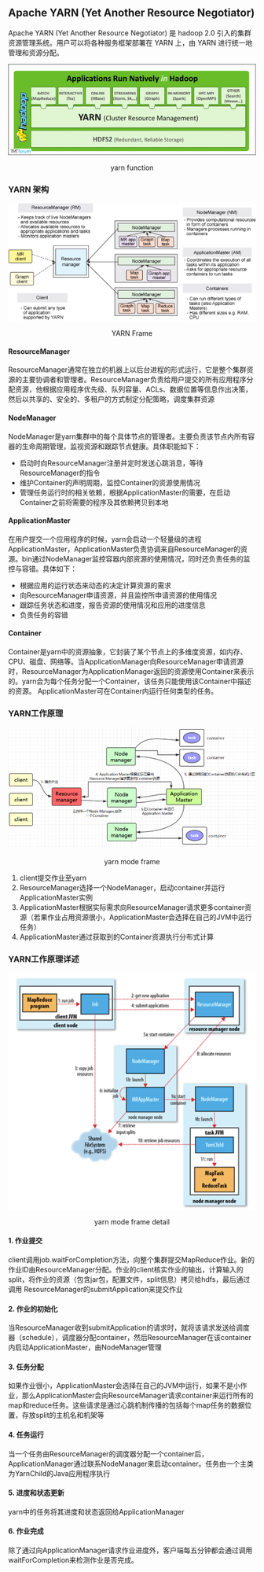 ## Apache YARN (Yet Another Resource Negotiator)

Apache YARN (Yet Another Resource Negotiator) 是 hadoop 2.0 引入的集群资源管理系统。用户可以将各种服务框架部署在 YARN 上，由 YARN 进行统一地管理和资源分配。

![image](frame_img/yarnfunc.png)
<p align="center">yarn function</p>

### YARN 架构

![image](frame_img/yarnframe.png)
<p align="center">YARN Frame</p>

#### ResourceManager
ResourceManager通常在独立的机器上以后台进程的形式运行，它是整个集群资源的主要协调者和管理者。ResourceManager负责给用户提交的所有应用程序分配资源，他根据应用程序优先级、队列容量、ACLs、数据位置等信息作出决策，然后以共享的、安全的、多租户的方式制定分配策略，调度集群资源

#### NodeManager
NodeManager是yarn集群中的每个具体节点的管理者。主要负责该节点内所有容器的生命周期管理，监视资源和跟踪节点健康。具体职能如下：
- 启动时向ResourceManager注册并定时发送心跳消息，等待ResourceManager的指令
- 维护Container的声明周期，监控Container的资源使用情况
- 管理任务运行时的相关依赖，根据ApplicationMaster的需要，在启动Container之前将需要的程序及其依赖拷贝到本地

#### ApplicationMaster
在用户提交一个应用程序的时候，yarn会启动一个轻量级的进程ApplicationMaster，ApplicationMaster负责协调来自ResourceManager的资源。bin通过NodeManager监控容器内部资源的使用情况，同时还负责任务的监控与容错。具体如下：
- 根据应用的运行状态来动态的决定计算资源的需求
- 向ResourceManager申请资源，并且监控所申请资源的使用情况
- 跟踪任务状态和进度，报告资源的使用情况和应用的进度信息
- 负责任务的容错

#### Container
Container是yarn中的资源抽象，它封装了某个节点上的多维度资源，如内存、CPU、磁盘、网络等。当ApplicationManager向ResourceManager申请资源时，ResourceManager为ApplicationManager返回的资源使用Container来表示的。yarn会为每个任务分配一个Container，该任务只能使用该Container中描述的资源。
ApplicationMaster可在Container内运行任何类型的任务。

### YARN工作原理

![image](frame_img/yarnmodeframe.png)
<p align="center">yarn mode frame</p>

1. client提交作业至yarn
2. ResourceManager选择一个NodeManager，启动container并运行ApplicationMaster实例
3. ApplicationMaster根据实际需求向ResourceManager请求更多container资源（若果作业占用资源很小，ApplicationMaster会选择在自己的JVM中运行任务）
4. ApplicationMaster通过获取到的Container资源执行分布式计算

### YARN工作原理详述
![image](frame_img/yarnmodeframedetail.png)
<p align="center">yarn mode frame detail</p>

#### 1. 作业提交
client调用job.waitForCompletion方法，向整个集群提交MapReduce作业。新的作业ID由ResourceManager分配。作业的client核实作业的输出，计算输入的split，将作业的资源（包含jar包，配置文件，split信息）拷贝给hdfs，最后通过调用 ResourceManager的submitApplication来提交作业

#### 2. 作业的初始化
当ResourceManager收到submitApplication的请求时，就将该请求发送给调度器（schedule），调度器分配container，然后ResourceManager在该container内启动ApplicationMaster，由NodeManager管理

#### 3. 任务分配
如果作业很小，ApplicationMaster会选择在自己的JVM中运行，如果不是小作业，那么ApplicationMaster会向ResourceManager请求container来运行所有的map和reduce任务。这些请求是通过心跳机制传播的包括每个map任务的数据位置，存放split的主机名和机架等

#### 4. 任务运行
当一个任务由ResourceManager的调度器分配一个container后，ApplicationManager通过联系NodeManager来启动container。任务由一个主类为YarnChild的Java应用程序执行

#### 5. 进度和状态更新
yarn中的任务将其进度和状态返回给ApplicationManager

#### 6. 作业完成
除了通过向ApplicationManager请求作业进度外，客户端每五分钟都会通过调用waitForCompletion来检测作业是否完成。
